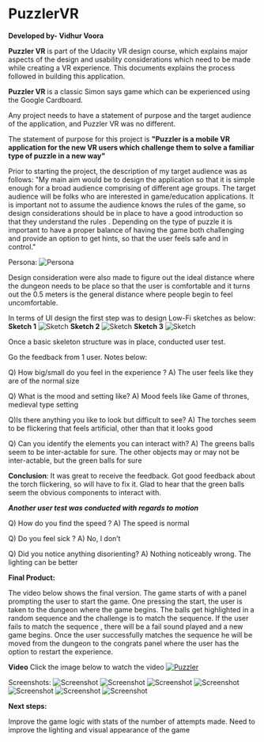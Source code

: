 # PuzzlerVR
**Developed by- Vidhur Voora**

**Puzzler VR** is part of the Udacity VR design course, which explains major aspects of the design and usability considerations
which need to be made while creating a VR experience. This documents explains the process followed in building this application.

**Puzzler VR** is a classic Simon says game which can be experienced using the Google Cardboard. 

Any project needs to have a statement of purpose and the target audience of the application, and Puzzler VR was no different. 

The statement of purpose for this project is **"Puzzler is a mobile VR application for the new VR users which challenge them to solve a familiar type of puzzle in a new way"**

Prior to starting the project, the description of my target audience was as follows:
"My main aim would be to design the application so that it is simple enough for a broad audience comprising of different age groups. The target audience will be folks who are interested in game/education applications. It is important not to assume the audience knows the rules of the game, so design considerations should be in place to have a good introduction so that they understand the rules .  Depending on the type of puzzle it is important to have a proper balance of having the game both challenging and provide an option to get hints, so that the user feels safe and in control."

Persona:
<img src='https://github.com/nirvanalab/PuzzlerVR/blob/master/Documentation/Puzzler%20Persona.JPG' title='Persona' width='' alt='Persona' />

Design consideration were also made to figure out the ideal distance where the dungeon needs to be place so that the user is comfortable  and it turns out the 0.5 meters is the general distance where people begin to feel uncomfortable.

In terms of UI design the first step was to design Low-Fi sketches as below:
**Sketch 1**
<img src='https://github.com/nirvanalab/PuzzlerVR/blob/master/Documentation/Puzzler%20Sketch%201.JPG' title='Sketch 1' width='' alt='Sketch' />
**Sketch 2**
<img src='https://github.com/nirvanalab/PuzzlerVR/blob/master/Documentation/Puzzler%20Sketch%202.JPG' title='Sketch 2' width='' alt='Sketch' />
**Sketch 3**
<img src='https://github.com/nirvanalab/PuzzlerVR/blob/master/Documentation/Puzzler%20Sketch%203.JPG' title='Sketch 3' width='' alt='Sketch' />

Once a basic skeleton structure was in place, conducted user test.

Go the feedback from 1 user. Notes below:

Q) How big/small do you feel in the experience ?
A) The user feels like they are of the normal size

Q) What is the mood and setting like?
A) Mood feels like Game of thrones, medieval type setting

Q)Is there anything you like to look but difficult to see?
A) The torches seem to be flickering that feels artificial, other than that it looks good

Q) Can you identify the elements you can interact with?
A) The greens balls seem to be inter-actable for sure. The other objects may or may not be inter-actable, but the green balls for sure

**Conclusion**: It was great to receive the feedback. Got good feedback about the torch flickering, so will have to fix it. Glad to hear that the green balls seem the obvious components to interact with.

***Another user test was conducted with regards to motion***

Q) How do you find the speed ?
A) The speed is normal

Q) Do you feel sick ?
A) No, I don’t

Q) Did you notice anything disorienting?
A) Nothing noticeably wrong. The lighting can be better

**Final Product:**

The video below shows the final version. The game starts of with a panel prompting the user to start the game.
One pressing the start, the user is taken to the dungeon where the game begins. The balls get highlighted in a random sequence and the challenge is to match the sequence.
If the user fails to match the sequence , there will be a fail sound played and a new game begins. Once the user successfully matches the sequence he will be moved from the dungeon to the congrats panel where the user has the option to restart the experience.

**Video**
Click the image below to watch the video
[![Puzzler](https://github.com/nirvanalab/PuzzlerVR/blob/master/Documentation/Puzzler%20Screenshot%201.png)](http://www.youtube.com/watch?v=IRdImFMuYW8 "Puzzler")


Screenshots:
<img src='https://github.com/nirvanalab/PuzzlerVR/blob/master/Documentation/Puzzler%20Screenshot%201.png' title='Screenshot 1' width='' alt='Screenshot' />
<img src='https://github.com/nirvanalab/PuzzlerVR/blob/master/Documentation/Puzzler%20Screenshot%202.png' title='Screenshot 2' width='' alt='Screenshot' />
<img src='https://github.com/nirvanalab/PuzzlerVR/blob/master/Documentation/Puzzler%20Screenshot%203.png' title='Screenshot 3' width='' alt='Screenshot' />
<img src='https://github.com/nirvanalab/PuzzlerVR/blob/master/Documentation/Puzzler%20Screenshot%204.png' title='Screenshot 4' width='' alt='Screenshot' />
<img src='https://github.com/nirvanalab/PuzzlerVR/blob/master/Documentation/Puzzler%20Screenshot%205.png' title='Screenshot 5' width='' alt='Screenshot' />
<img src='https://github.com/nirvanalab/PuzzlerVR/blob/master/Documentation/Puzzler%20Screenshot%206.png' title='Screenshot 6' width='' alt='Screenshot' />
<img src='https://github.com/nirvanalab/PuzzlerVR/blob/master/Documentation/Puzzler%20Screenshot%207.png' title='Screenshot 7' width='' alt='Screenshot' />



**Next steps:**

Improve the game logic with stats of the number of attempts made. 
Need to improve the lighting and visual appearance of the game

